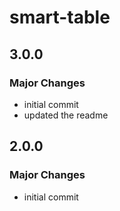 # smart-table

## 3.0.0

### Major Changes

- initial commit
- updated the readme

## 2.0.0

### Major Changes

- initial commit
